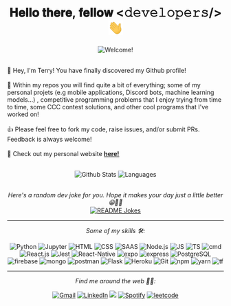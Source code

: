 <div align="center">
 
<!-- Title -->
  
<h1> 𝐇𝐞𝐥𝐥𝐨 𝐭𝐡𝐞𝐫𝐞, 𝐟𝐞𝐥𝐥𝐨𝐰 <𝚍𝚎𝚟𝚎𝚕𝚘𝚙𝚎𝚛𝚜/><img src="https://github.com/ABSphreak/ABSphreak/blob/master/gifs/Hi.gif" width="35"></h1>
</div>

<div align="center" width="50">

<img src="https://i.pinimg.com/originals/e1/85/18/e18518c6d24257c6fb02e3c95a862d85.gif" alt="Welcome!" width="250"/> 
</div><br>

<!-- Info -->

<div align="left">

🥳 Hey, I'm Terry! You have finally discovered my Github profile! <br><br>
🌱 Within my repos you will find quite a bit of everything; some of my personal projets (e.g mobile applications, Discord bots, machine learning models...) , competitive programming problems that I enjoy trying from time to time, some CCC contest solutions, and other cool programs that I've worked on! <br><br>
👍 Please feel free to fork my code, raise issues, and/or submit PRs. Feedback is always welcome! <br><br>
🧑 Check out my personal website <a href="https://terrysu64.github.io/Terry-Su-Personal-Website/"><u><b>here!</b></u></a><br><br>

</div>

<div align="center">

<img height="160px" src="https://github-readme-stats.vercel.app/api?username=terrysu64&include_all_commits=true&count_private=true&show_icons=true&line_height=20&title_color=7A7ADB&icon_color=2234AE&text_color=D3D3D3&bg_color=0,000000,130F40" alt="Github Stats"/>
<img height="160px" src="https://github-readme-stats-eight-theta.vercel.app/api/top-langs/?username=AVS1508&layout=compact&langs_count=8&theme=algolia" alt="Languages"/>
 </br></br>

<i>Here's a random dev joke for you. Hope it makes your day just a little better 😁👨‍💻</i><br>
<a href="https://readme-jokes.vercel.app"><img align="center" src="https://readme-jokes.vercel.app/api" alt="README Jokes"></a>

<!-- Skills -->
---

<i>Some of my skills 🛠:</i><br>

<img src="https://img.shields.io/badge/Python-3776AB?style=for-the-badge&logo=python&logoColor=white" alt="Python"></a>
<img src="https://img.shields.io/badge/Jupyter-F37626.svg?&style=for-the-badge&logo=Jupyter&logoColor=white" alt="Jupyter"></a>
<img src="https://img.shields.io/badge/HTML5-E34F26?style=for-the-badge&logo=html5&logoColor=white" alt="HTML"></a>
<img src="https://img.shields.io/badge/CSS3-1572B6?style=for-the-badge&logo=css3&logoColor=white" alt="CSS"></a>
<img src="https://img.shields.io/badge/Sass-CC6699?style=for-the-badge&logo=sass&logoColor=white" alt="SAAS"></a>
<img src="https://img.shields.io/badge/Node.js-43853D?style=for-the-badge&logo=node.js&logoColor=white" alt="Node.js"></a>
<img src="https://img.shields.io/badge/JavaScript-323330?style=for-the-badge&logo=javascript&logoColor=F7DF1E" alt="JS"></a>
<img src="https://img.shields.io/badge/TypeScript-007ACC?style=for-the-badge&logo=typescript&logoColor=white" alt="TS"></a>
<img src="https://img.shields.io/badge/Powershell-2CA5E0?style=for-the-badge&logo=powershell&logoColor=white" alt="cmd"></a>
<img src="https://img.shields.io/badge/React-20232A?style=for-the-badge&logo=react&logoColor=61DAFB" alt="React.js"></a>
<img src="https://img.shields.io/badge/Jest-C21325?style=for-the-badge&logo=jest&logoColor=white" alt="Jest"></a>
<img src="https://img.shields.io/badge/React_Native-20232A?style=for-the-badge&logo=react&logoColor=61DAFB" alt="React-Native"></a>
<img src="https://img.shields.io/badge/Expo-1B1F23?style=for-the-badge&logo=expo&logoColor=white" alt="expo"></a>
<img src="https://img.shields.io/badge/Express.js-000000?style=for-the-badge&logo=express&logoColor=white" alt="express"></a>
<img src="https://img.shields.io/badge/PostgreSQL-316192?style=for-the-badge&logo=postgresql&logoColor=white" alt="PostgreSQL"></a>
<img src="https://img.shields.io/badge/firebase-ffca28?style=for-the-badge&logo=firebase&logoColor=black" alt="firebase"></a>
<img src="https://img.shields.io/badge/MongoDB-4EA94B?style=for-the-badge&logo=mongodb&logoColor=white" alt="mongo"></a>
<img src="https://img.shields.io/badge/Postman-FF6C37?style=for-the-badge&logo=Postman&logoColor=white" alt="postman"></a>
<img src="https://img.shields.io/badge/Flask-000000?style=for-the-badge&logo=flask&logoColor=white" alt="Flask"></a>
<img src="https://img.shields.io/badge/Heroku-430098?style=for-the-badge&logo=heroku&logoColor=white" alt="Heroku"></a>
<img src="https://img.shields.io/badge/git-%23F05033.svg?style=for-the-badge&logo=git&logoColor=white" alt="Git"></a>
<img src="https://img.shields.io/badge/npm-%23000000.svg?style=for-the-badge&logo=npm&logoColor=white" alt="npm"></a>
<img src="https://img.shields.io/badge/Yarn-2C8EBB?style=for-the-badge&logo=yarn&logoColor=white" alt="yarn"></a>
<img src="https://img.shields.io/badge/TensorFlow-FF6F00?style=for-the-badge&logo=tensorflow&logoColor=white" alt="tf"></a>



<!-- Contacts -->
---

<i>Find me around the web 🕵️‍♂️:</i><br>

<a href="limacechan2169@gmail.com" target="_blank"><img src="https://img.shields.io/badge/Gmail-D14836?style=for-the-badge&logo=gmail&logoColor=white" alt="Gmail"></a>
<a href="https://ca.linkedin.com/in/terry-su-a51406218" target="_blank"><img src="https://img.shields.io/badge/LinkedIn-0077B5?style=for-the-badge&logo=linkedin&logoColor=white" alt="LinkedIn"></a>
<a href="https://www.instagram.com/txrry___/" target="_blank"><img src="https://img.shields.io/badge/Instagram-E4405F?style=for-the-badge&logo=instagram&logoColor=white"></a>
<a href="https://open.spotify.com/user/general_su?si=d148fc0d782b4b6f" target="_blank"><img src="https://img.shields.io/badge/Spotify-1ED760?&style=for-the-badge&logo=spotify&logoColor=white" alt="Spotify"></a>
<a href="https://leetcode.com/terrysu64/" target="_blank"><img src="https://img.shields.io/badge/-LeetCode-FFA116?style=for-the-badge&logo=LeetCode&logoColor=black" alt="leetcode"></a>


</div>
